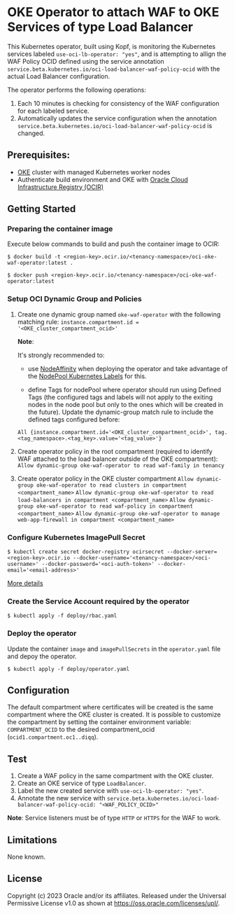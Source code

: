 # OKE Operator to attach WAF to OKE Services of type Load Balancer

This Kubernetes operator, built using Kopf, is monitoring the Kubernetes services labeled `use-oci-lb-operator: "yes"`, and is attempting to allign the WAF Policy OCID defined using the service annotation `service.beta.kubernetes.io/oci-load-balancer-waf-policy-ocid` with  the actual Load Balancer configuration.

The operator performs the following operations:

1. Each 10 minutes is checking for consistency of the WAF configuration for each labeled service.
2. Automatically updates the service configuration when the annotation `service.beta.kubernetes.io/oci-load-balancer-waf-policy-ocid` is changed.


## Prerequisites:

- [OKE](https://docs.oracle.com/en-us/iaas/Content/ContEng/Concepts/contengoverview.htm) cluster with managed Kubernetes worker nodes
- Authenticate build environment and OKE with [Oracle Cloud Infrastructure Registry (OCIR)](https://docs.oracle.com/en-us/iaas/Content/Functions/Tasks/functionslogintoocir.htm)

## Getting Started

### Preparing the container image

Execute below commands to build and push the container image to OCIR:

  `$ docker build -t <region-key>.ocir.io/<tenancy-namespace>/oci-oke-waf-operator:latest .`
  
  `$ docker push <region-key>.ocir.io/<tenancy-namespace>/oci-oke-waf-operator:latest`

### Setup OCI Dynamic Group and Policies

1. Create one dynamic group named `oke-waf-operator` with the following matching rule:
  `instance.compartment.id = '<OKE_cluster_compartment_ocid>'`

    **Note**:

    It's strongly recommended to:
    - use [NodeAffinity](https://kubernetes.io/docs/concepts/scheduling-eviction/assign-pod-node/) when deploying the operator and take advantage of the [NodePool Kubernetes Labels](https://docs.oracle.com/en-us/iaas/Content/ContEng/Tasks/contengmodifyingnodepool.htm) for this.

    - define Tags for nodePool where operator should run using Defined Tags (the configured tags and labels will not apply to the exiting nodes in the node pool but only to the ones which will be created in the future). Update the dynamic-group match rule to include the defined tags configured before:

    `All {instance.compartment.id='<OKE_cluster_compartment_ocid>', tag.<tag_namespace>.<tag_key>.value='<tag_value>'}`

2. Create operator policy in the root compartment (required to identify WAF attached to the load balancer outside of the OKE compartment):
  `Allow dynamic-group oke-waf-operator to read waf-family in tenancy`
3. Create operator policy in the OKE cluster compartment
  `Allow dynamic-group oke-waf-operator to read clusters in compartment <compartment_name>`
  `Allow dynamic-group oke-waf-operator to read load-balancers in compartment <compartment_name>`
  `Allow dynamic-group oke-waf-operator to read waf-policy in compartment <compartment_name>`
  `Allow dynamic-group oke-waf-operator to manage web-app-firewall in compartment <compartment_name>`

  

### Configure Kubernetes ImagePull Secret

  ```$ kubectl create secret docker-registry ocirsecret --docker-server=<region-key>.ocir.io --docker-username='<tenancy-namespace>/<oci-username>' --docker-password='<oci-auth-token>' --docker-email='<email-address>'```

[More details](https://www.oracle.com/webfolder/technetwork/tutorials/obe/oci/oke-and-registry/index.html#CreateaSecretfortheTutorial)


### Create the Service Account required by the operator

  `$ kubectl apply -f deploy/rbac.yaml`

### Deploy the operator

Update the container `image` and `imagePullSecrets` in the `operator.yaml` file and depoy the operator.

  `$ kubectl apply -f deploy/operator.yaml`

## Configuration

The default compartment where certificates will be created is the same compartment where the OKE cluster is created.
It is possible to customize the compartment by setting the container environment variable: `COMPARTMENT_OCID` to the desired compartment_ocid (`ocid1.compartment.oc1..diqq`).

## Test

1. Create a WAF policy in the same compartment with the OKE cluster.
2. Create an OKE service of type `LoadBalancer`.
3. Label the new created service with `use-oci-lb-operator: "yes"`.
4. Annotate the new service with `service.beta.kubernetes.io/oci-load-balancer-waf-policy-ocid: "<WAF_POLICY_OCID>"`

  **Note**:
  Service listeners must be of type `HTTP` or `HTTPS` for the WAF to work.

## Limitations

None known.

## License

Copyright (c) 2023 Oracle and/or its affiliates.
Released under the Universal Permissive License v1.0 as shown at <https://oss.oracle.com/licenses/upl/>.